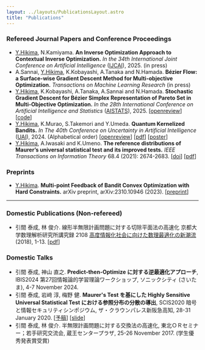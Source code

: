 ```yaml
---
layout: ../layouts/PublicationsLayout.astro
title: "Publications"
---
```


### Refereed Journal Papers and Conference Proceedings

- [Y.Hikima](/), N.Kamiyama.
**An Inverse Optimization Approach to Contextual Inverse Optimization.**
*In the 34th International Joint Conference on Artificial Intelligence* ([IJCAI](https://2025.ijcai.org/)), 2025. (in press)
- A.Sannai, [Y.Hikima](/), K.Kobayashi, A.Tanaka and N.Hamada. 
**Bézier Flow: a Surface-wise Gradient Descent Method for Multi-objective Optimization.**
*Transactions on Machine Learning Research* (in press)
- [Y.Hikima](/), K.Kobayashi, A.Tanaka, A.Sannai and N.Hamada. 
**Stochastic Gradient Descent for Bézier Simplex Representation of Pareto Set in Multi-Objective Optimization.** 
*In the 28th International Conference on Artificial Intelligence and Statistics* ([AISTATS](https://aistats.org/aistats2025/)), 2025. 
[[openreview](https://openreview.net/forum?id=vz7EADbj4t)] [[code](https://github.com/hikimay/sgd-bf)]
- [Y.Hikima](/), K.Murao, S.Takemori and Y.Umeda. 
**Quantum Kernelized Bandits.** 
*In The 40th Conference on Uncertainty in Artificial Intelligence* ([UAI](https://www.auai.org/uai2024/)), 2024. (Alphabetical order) 
[[openreview](https://openreview.net/forum?id=3GtCwa9nky)] [[pdf](https://openreview.net/pdf?id=3GtCwa9nky)] [[poster](/assets/uai2024_poster.pdf)]
- [Y.Hikima](/), A.Iwasaki and K.Umeno. 
**The reference distributions of Maurer’s universal statistical test and its improved tests.** 
*IEEE Transactions on Information Theory* 68.4 (2021): 2674-2683.
[[doi](https://doi.org/10.1109/TIT.2021.3131691)] [[pdf](https://ieeexplore.ieee.org/stamp/stamp.jsp?arnumber=9631293)]

### Preprints

- [Y.Hikima](/). **Multi-point Feedback of Bandit Convex Optimization with Hard Constraints.** arXiv preprint, arXiv:2310.10946 (2023). [[preprint](https://arxiv.org/abs/2310.10946)]

<Hr />

### Domestic Publications (Non-refereed)

- 引間 泰成, 林 俊介. 線形半無限計画問題に対する切除平面法の高速化 京都大学数理解析研究所講究録 2108 [高度情報化社会に向けた数理最適化の新潮流](https://repository.kulib.kyoto-u.ac.jp/dspace/handle/2433/251501) (2018), 1-13. [[pdf](https://www.kurims.kyoto-u.ac.jp/~kyodo/kokyuroku/contents/pdf/2108-01.pdf)]

### Domestic Talks

- 引間 泰成, 神山 直之. **Predict-then-Optimize に対する逆最適化アプローチ**, IBIS2024 第27回情報論的学習理論ワークショップ, ソニックシティ (さいたま), 4-7 November 2024.
- 引間 泰成, 岩﨑 淳, 梅野 健. **Maurer's Test を基にした Highly Sensitive Universal Statistical Test における参照分布の分散の導出**, SCIS2020 暗号と情報セキュリティシンポジウム, ザ・クラウンパレス新阪急高知, 28-31 January 2020. [[予稿](/src/assets/pdfs/scis_draft.pdf)] [[slide](/src/assets/pdfs/scis_slide.pdf)]
- 引間 泰成, 林 俊介. 半無限計画問題に対する交換法の高速化, 東北ＯＲセミナー；若手研究交流会, 蔵王センタープラザ, 25-26 November 2017. (学生優秀発表賞受賞)